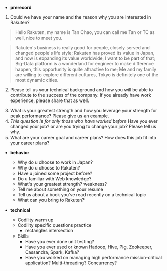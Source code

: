 - **prerecord**

1. Could we have your name and the reason why you are interested in Rakuten?

> Hello Rakuten, my name is Tan Chao, you can call me Tan or TC as well, nice to meet you.

> Rakuten's business is really good for people, closely served and changed people's life style; Rakuten has proved 
its value in Japan, and now is expanding its value worldwide, I want to be part of that; Big-Data platform is a
wonderland for engineer to make difference happen, this opportunity is quite attractive to me; Me and my family are 
willing to explore different cultures, Tokyo is definitely one of the most dynamic cities. 

2. Please tell us your technical background and how you will be able to contribute to the success of the company.
If you already have work experience, please share that as well.
  >
3. What is your greatest strength and how you leverage your strength for peak performance? Please give us an example.
4. *This question is for only those who have worked before* Have you ever changed your job? or are you trying to change
your job? Please tell us why.
5. What are your career goal and career plans? How does this job fit into your career plans?

- **behavior**
  - Why do u choose to work in Japan?
  - Why do u choose to Rakuten?
  - Have u joined some project before?
  - Do u familiar with Web knowledge?
  - What's your greatest strength? weakness?
  - Tell me about something on your resume
  - Tell us about a book you've read recently on a technical topic
  - What can you bring to Rakuten?
  
- **technical**
  - Codility warm up
  - Codility specific questions practice
    - rectangles intersection
  - Skills
    - Have you ever done unit testing?
    - Have you ever used or known Hadoop, Hive, Pig, Zookeeper, Cassandra, Spark, Kafka?
    - Have you worked on managing high performance mission-critical application? Multi-threading? Concurrency?
